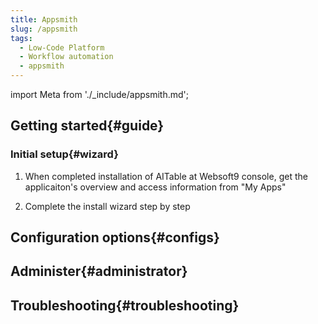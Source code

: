 ```yaml
---
title: Appsmith
slug: /appsmith
tags:
  - Low-Code Platform
  - Workflow automation
  - appsmith
---
```


import Meta from './_include/appsmith.md';

<Meta name="meta" />

## Getting started{#guide}

### Initial setup{#wizard}

1. When completed installation of AITable at Websoft9 console, get the applicaiton's overview and access information from "My Apps"  

2. Complete the install wizard step by step

## Configuration options{#configs}

## Administer{#administrator}

## Troubleshooting{#troubleshooting}
